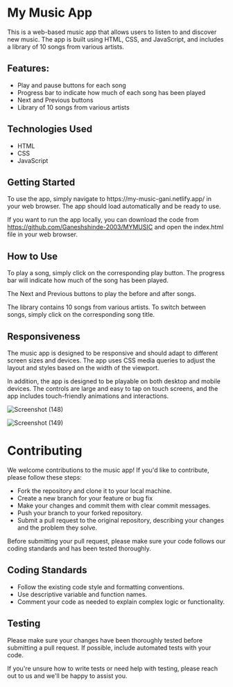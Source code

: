 <h1>My Music App</h1>
<p>This is a web-based music app that allows users to listen to and discover new music. The app is built using HTML, CSS, and JavaScript, and includes a library of 10 songs from various artists.</p>

<h2>Features:</h2>
<ul>
  <li>Play and pause buttons for each song</li>
  <li>Progress bar to indicate how much of each song has been played</li>
  <li>Next and Previous buttons</li>
  <li>Library of 10 songs from various artists</li>
</ul>

<h2>Technologies Used</h2>
<ul>
  <li>HTML</li>
  <li>CSS</li>
  <li>JavaScript</li>
</ul>

<h2>Getting Started</h2>
<p>To use the app, simply navigate to https://my-music-gani.netlify.app/ in your web browser. The app should load automatically and be ready to use.

If you want to run the app locally, you can download the code from https://github.com/Ganeshshinde-2003/MYMUSIC and open the index.html file in your web browser.</p>

<h2>How to Use</h2>
<p>To play a song, simply click on the corresponding play button. The progress bar will indicate how much of the song has been played.

The Next and Previous buttons to play the before and after songs.

The library contains 10 songs from various artists. To switch between songs, simply click on the corresponding song title.</p>

<h2>Responsiveness</h2>
<p>The music app is designed to be responsive and should adapt to different screen sizes and devices. The app uses CSS media queries to adjust the layout and styles based on the width of the viewport.

In addition, the app is designed to be playable on both desktop and mobile devices. The controls are large and easy to tap on touch screens, and the app includes touch-friendly animations and interactions.</p>

![Screenshot (148)](https://user-images.githubusercontent.com/115361691/221557553-2b66a529-21d9-46c7-99ed-65f7e01e3fdd.png)

![Screenshot (149)](https://user-images.githubusercontent.com/115361691/221557596-c59d5852-6867-41bc-ab42-84ee0e886c22.png)

<h1>Contributing</h1>
<p>We welcome contributions to the music app! If you'd like to contribute, please follow these steps:</p>
<ul>
  <li>Fork the repository and clone it to your local machine.</li>
  <li>Create a new branch for your feature or bug fix</li>
  <li>Make your changes and commit them with clear commit messages.</li>
  <li>Push your branch to your forked repository.</li>
  <li>Submit a pull request to the original repository, describing your changes and the problem they solve.</li>
</ul>

<p>Before submitting your pull request, please make sure your code follows our coding standards and has been tested thoroughly.</p>

<h2>Coding Standards</h2>
<ul>
  <li>Follow the existing code style and formatting conventions.</li>
  <li>Use descriptive variable and function names.</li>
  <li>Comment your code as needed to explain complex logic or functionality.</li>
</ul>

<h2>Testing</h2>
<p>Please make sure your changes have been thoroughly tested before submitting a pull request. If possible, include automated tests with your code.

If you're unsure how to write tests or need help with testing, please reach out to us and we'll be happy to assist you.</p>
